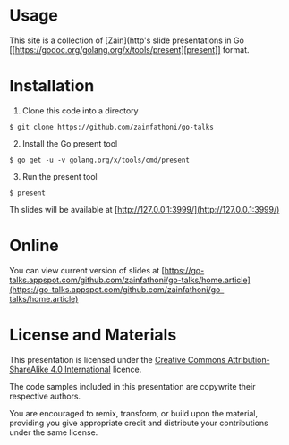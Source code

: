 # Usage

This site is a collection of [Zain](http's slide presentations in Go 
[[https://godoc.org/golang.org/x/tools/present][present]] format.

# Installation

1. Clone this code into a directory
 ```
 $ git clone https://github.com/zainfathoni/go-talks
 ```

2. Install the Go present tool
 ```
 $ go get -u -v golang.org/x/tools/cmd/present
 ```

3. Run the present tool
 ```
 $ present
 ```

Th slides will be available at [http://127.0.0.1:3999/](http://127.0.0.1:3999/)

# Online
You can view current version of slides at [https://go-talks.appspot.com/github.com/zainfathoni/go-talks/home.article](https://go-talks.appspot.com/github.com/zainfathoni/go-talks/home.article)

# License and Materials

This presentation is licensed under the [Creative Commons Attribution-ShareAlike 4.0 International](https://creativecommons.org/licenses/by-sa/4.0/) licence.

The code samples included in this presentation are copywrite their respective authors.

You are encouraged to remix, transform, or build upon the material, providing you give appropriate credit and distribute your contributions under the same license.
